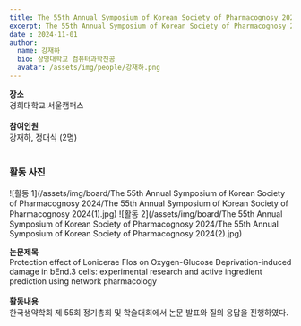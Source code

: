 ```yaml
---
title: The 55th Annual Symposium of Korean Society of Pharmacognosy 2024
excerpt: The 55th Annual Symposium of Korean Society of Pharmacognosy 2024
date : 2024-11-01
author:
  name: 강재하
  bio: 상명대학교 컴퓨터과학전공
  avatar: /assets/img/people/강재하.png
---
```

**장소** <br/> 경희대학교 서울캠퍼스 <br/><br/>
**참여인원** <br/> 강재하, 정대식 (2명)<br/><br/>

### 활동 사진
![활동 1](/assets/img/board/The 55th Annual Symposium of Korean Society of Pharmacognosy 2024/The 55th Annual Symposium of Korean Society of Pharmacognosy 2024(1).jpg)
![활동 2](/assets/img/board/The 55th Annual Symposium of Korean Society of Pharmacognosy 2024/The 55th Annual Symposium of Korean Society of Pharmacognosy 2024(2).jpg)

**논문제목** <br/>
Protection effect of Lonicerae Flos on Oxygen-Glucose Deprivation-induced damage in bEnd.3 cells: experimental research and active ingredient prediction using network pharmacology  <br/><br/>
**활동내용** <br/> 
한국생약학회 제 55회 정기총회 및 학술대회에서 논문 발표와 질의 응답을 진행하였다. <br/><br/>

